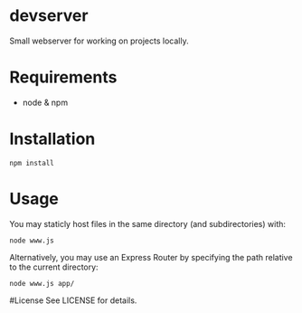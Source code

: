 # devserver
Small webserver for working on projects locally.

# Requirements
  - node & npm

# Installation
```
npm install
```

# Usage
You may staticly host files in the same directory (and subdirectories) with:
```
node www.js
```

Alternatively, you may use an Express Router by specifying the path relative to the current directory:
```
node www.js app/
```

#License
See LICENSE for details.

